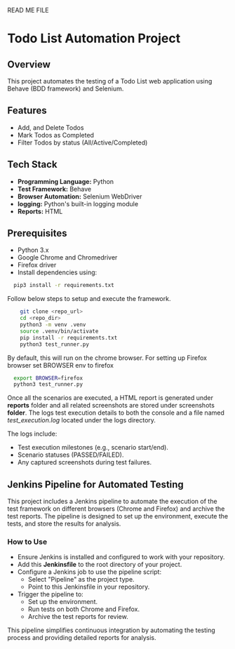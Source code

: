 READ ME FILE
# Todo List Automation Project

## Overview
This project automates the testing of a Todo List web application using Behave (BDD framework) and Selenium.

## Features
- Add, and Delete Todos
- Mark Todos as Completed
- Filter Todos by status (All/Active/Completed)

## Tech Stack
- **Programming Language:** Python
- **Test Framework:** Behave
- **Browser Automation:** Selenium WebDriver
- **logging:** Python's built-in logging module  
- **Reports:** HTML

## Prerequisites
- Python 3.x
- Google Chrome and Chromedriver
- Firefox driver
- Install dependencies using:
```bash
  pip3 install -r requirements.txt
```

Follow below steps to setup and execute the framework.
```bash
    git clone <repo_url>
    cd <repo_dir>
    python3 -m venv .venv
    source .venv/bin/activate
    pip install -r requirements.txt
    python3 test_runner.py 
```

By default, this will run on the chrome browser.
For setting up Firefox browser set BROWSER env to firefox
```bash
  export BROWSER=firefox
  python3 test_runner.py
```

Once all the scenarios are executed, a HTML report is generated under **reports** folder and all related screenshots are stored under screenshots **folder**.
The logs test execution details to both the console and a file named *test_execution.log* located under the logs directory.

The logs include:
* Test execution milestones (e.g., scenario start/end).
* Scenario statuses (PASSED/FAILED).
* Any captured screenshots during test failures.

## Jenkins Pipeline for Automated Testing

This project includes a Jenkins pipeline to automate the execution of the test framework on different browsers (Chrome and Firefox) and archive the test reports. The pipeline is designed to set up the environment, execute the tests, and store the results for analysis.

### How to Use
* Ensure Jenkins is installed and configured to work with your repository.
* Add this **Jenkinsfile** to the root directory of your project.
* Configure a Jenkins job to use the pipeline script:
  * Select "Pipeline" as the project type.
  * Point to this Jenkinsfile in your repository.
* Trigger the pipeline to:
  * Set up the environment.
  * Run tests on both Chrome and Firefox.
  * Archive the test reports for review.

This pipeline simplifies continuous integration by automating the testing process and providing detailed reports for analysis.
